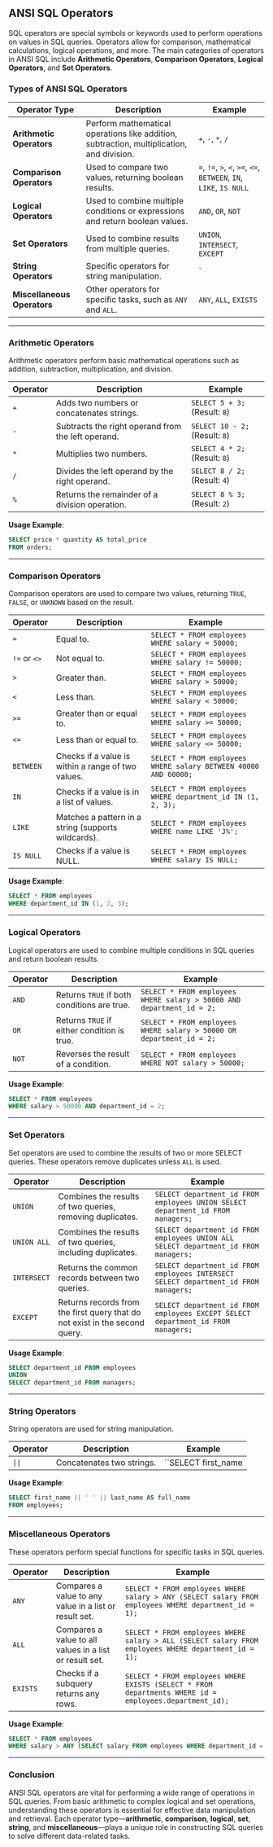 ## ANSI SQL Operators

SQL operators are special symbols or keywords used to perform operations on values in SQL queries. Operators allow for comparison, mathematical calculations, logical operations, and more. The main categories of operators in ANSI SQL include **Arithmetic Operators**, **Comparison Operators**, **Logical Operators**, and **Set Operators**.

### Types of ANSI SQL Operators

| **Operator Type**           | **Description**                                                                                           | **Example**                                                       |  
|-----------------------------|-----------------------------------------------------------------------------------------------------------|-------------------------------------------------------------------|  
| **Arithmetic Operators**     | Perform mathematical operations like addition, subtraction, multiplication, and division.               | `+`, `-`, `*`, `/`                                                |  
| **Comparison Operators**     | Used to compare two values, returning boolean results.                                                   | `=`, `!=`, `>`, `<`, `>=`, `<=`, `BETWEEN`, `IN`, `LIKE`, `IS NULL` |  
| **Logical Operators**        | Used to combine multiple conditions or expressions and return boolean values.                            | `AND`, `OR`, `NOT`                                                |  
| **Set Operators**            | Used to combine results from multiple queries.                                                           | `UNION`, `INTERSECT`, `EXCEPT`                                    |  
| **String Operators**         | Specific operators for string manipulation.                                                              | `||` (Concatenation)                                              |  
| **Miscellaneous Operators**  | Other operators for specific tasks, such as `ANY` and `ALL`.                                             | `ANY`, `ALL`, `EXISTS`                                            |  

---

### **Arithmetic Operators**

Arithmetic operators perform basic mathematical operations such as addition, subtraction, multiplication, and division.

| **Operator**   | **Description**                                     | **Example**                                                   |  
|----------------|-----------------------------------------------------|---------------------------------------------------------------|  
| `+`            | Adds two numbers or concatenates strings.            | `SELECT 5 + 3;` (Result: `8`)                                  |  
| `-`            | Subtracts the right operand from the left operand.   | `SELECT 10 - 2;` (Result: `8`)                                 |  
| `*`            | Multiplies two numbers.                             | `SELECT 4 * 2;` (Result: `8`)                                  |  
| `/`            | Divides the left operand by the right operand.       | `SELECT 8 / 2;` (Result: `4`)                                  |  
| `%`            | Returns the remainder of a division operation.      | `SELECT 8 % 3;` (Result: `2`)                                  |  

**Usage Example**:  
```sql
SELECT price * quantity AS total_price
FROM orders;
```

---

### **Comparison Operators**

Comparison operators are used to compare two values, returning `TRUE`, `FALSE`, or `UNKNOWN` based on the result.

| **Operator**   | **Description**                                     | **Example**                                                   |  
|----------------|-----------------------------------------------------|---------------------------------------------------------------|  
| `=`            | Equal to.                                           | `SELECT * FROM employees WHERE salary = 50000;`               |  
| `!=` or `<>`   | Not equal to.                                       | `SELECT * FROM employees WHERE salary != 50000;`              |  
| `>`            | Greater than.                                       | `SELECT * FROM employees WHERE salary > 50000;`               |  
| `<`            | Less than.                                          | `SELECT * FROM employees WHERE salary < 50000;`               |  
| `>=`           | Greater than or equal to.                           | `SELECT * FROM employees WHERE salary >= 50000;`              |  
| `<=`           | Less than or equal to.                              | `SELECT * FROM employees WHERE salary <= 50000;`              |  
| `BETWEEN`      | Checks if a value is within a range of two values.   | `SELECT * FROM employees WHERE salary BETWEEN 40000 AND 60000;` |  
| `IN`           | Checks if a value is in a list of values.            | `SELECT * FROM employees WHERE department_id IN (1, 2, 3);`   |  
| `LIKE`         | Matches a pattern in a string (supports wildcards). | `SELECT * FROM employees WHERE name LIKE 'J%';`               |  
| `IS NULL`      | Checks if a value is NULL.                          | `SELECT * FROM employees WHERE salary IS NULL;`               |  

**Usage Example**:  
```sql
SELECT * FROM employees
WHERE department_id IN (1, 2, 3);
```

---

### **Logical Operators**

Logical operators are used to combine multiple conditions in SQL queries and return boolean results.

| **Operator**   | **Description**                                     | **Example**                                                   |  
|----------------|-----------------------------------------------------|---------------------------------------------------------------|  
| `AND`          | Returns `TRUE` if both conditions are true.         | `SELECT * FROM employees WHERE salary > 50000 AND department_id = 2;` |  
| `OR`           | Returns `TRUE` if either condition is true.         | `SELECT * FROM employees WHERE salary > 50000 OR department_id = 2;` |  
| `NOT`          | Reverses the result of a condition.                 | `SELECT * FROM employees WHERE NOT salary > 50000;`            |  

**Usage Example**:  
```sql
SELECT * FROM employees
WHERE salary > 50000 AND department_id = 2;
```

---

### **Set Operators**

Set operators are used to combine the results of two or more SELECT queries. These operators remove duplicates unless `ALL` is used.

| **Operator**   | **Description**                                     | **Example**                                                   |  
|----------------|-----------------------------------------------------|---------------------------------------------------------------|  
| `UNION`        | Combines the results of two queries, removing duplicates. | `SELECT department_id FROM employees UNION SELECT department_id FROM managers;` |  
| `UNION ALL`    | Combines the results of two queries, including duplicates. | `SELECT department_id FROM employees UNION ALL SELECT department_id FROM managers;` |  
| `INTERSECT`    | Returns the common records between two queries.      | `SELECT department_id FROM employees INTERSECT SELECT department_id FROM managers;` |  
| `EXCEPT`       | Returns records from the first query that do not exist in the second query. | `SELECT department_id FROM employees EXCEPT SELECT department_id FROM managers;` |  

**Usage Example**:  
```sql
SELECT department_id FROM employees
UNION
SELECT department_id FROM managers;
```

---

### **String Operators**

String operators are used for string manipulation.

| **Operator**   | **Description**                                     | **Example**                                                   |  
|----------------|-----------------------------------------------------|---------------------------------------------------------------|  
| `\|\|`         | Concatenates two strings.                           | ``SELECT first_name || ' ' || last_name FROM employees;``        |  

**Usage Example**:  
```sql
SELECT first_name || ' ' || last_name AS full_name
FROM employees;
```

---

### **Miscellaneous Operators**

These operators perform special functions for specific tasks in SQL queries.

| **Operator**   | **Description**                                     | **Example**                                                   |  
|----------------|-----------------------------------------------------|---------------------------------------------------------------|  
| `ANY`          | Compares a value to any value in a list or result set. | `SELECT * FROM employees WHERE salary > ANY (SELECT salary FROM employees WHERE department_id = 1);` |  
| `ALL`          | Compares a value to all values in a list or result set. | `SELECT * FROM employees WHERE salary > ALL (SELECT salary FROM employees WHERE department_id = 1);` |  
| `EXISTS`       | Checks if a subquery returns any rows.              | `SELECT * FROM employees WHERE EXISTS (SELECT * FROM departments WHERE id = employees.department_id);` |  

**Usage Example**:  
```sql
SELECT * FROM employees
WHERE salary > ANY (SELECT salary FROM employees WHERE department_id = 1);
```

---

### Conclusion

ANSI SQL operators are vital for performing a wide range of operations in SQL queries. From basic arithmetic to complex logical and set operations, understanding these operators is essential for effective data manipulation and retrieval. Each operator type—**arithmetic**, **comparison**, **logical**, **set**, **string**, and **miscellaneous**—plays a unique role in constructing SQL queries to solve different data-related tasks.
